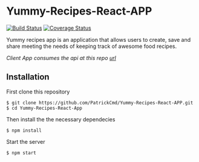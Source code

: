 # Yummy-Recipes-React-APP

[![Build Status](https://travis-ci.org/PatrickCmd/Yummy-Recipes-React-APP.svg?branch=master)](https://travis-ci.org/PatrickCmd/Yummy-Recipes-React-APP)
[![Coverage Status](https://coveralls.io/repos/github/PatrickCmd/Yummy-Recipes-React-APP/badge.svg?branch=master)](https://coveralls.io/github/PatrickCmd/Yummy-Recipes-React-APP?branch=master)

Yummy recipes app is an application that allows users to create, save and share meeting the needs of keeping track of awesome food recipes.

*Client App consumes the api at this repo [url](https://github.com/PatrickCmd/Yummy-Recipe-RestAPI/)*

## Installation
First clone this repository
```
$ git clone https://github.com/PatrickCmd/Yummy-Recipes-React-APP.git
$ cd Yummy-Recipes-React-App
```
Then install the the necessary dependecies
```
$ npm install
```
Start the server
```
$ npm start
```
